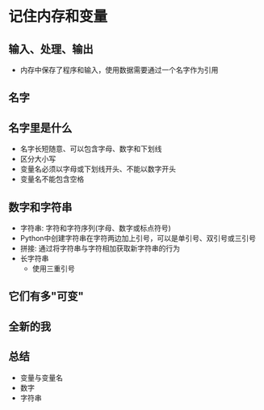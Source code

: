 # 记住内存和变量
## 输入、处理、输出
- 内存中保存了程序和输入，使用数据需要通过一个名字作为引用
## 名字
## 名字里是什么
- 名字长短随意、可以包含字母、数字和下划线
- 区分大小写
- 变量名必须以字母或下划线开头、不能以数字开头
- 变量名不能包含空格
## 数字和字符串
- 字符串: 字符和字符序列(字母、数字或标点符号)
- Python中创建字符串在字符两边加上引号，可以是单引号、双引号或三引号
- 拼接: 通过将字符串与字符相加获取新字符串的行为
- 长字符串
    - 使用三重引号
## 它们有多"可变"
## 全新的我
## 总结
- 变量与变量名
- 数字
- 字符串